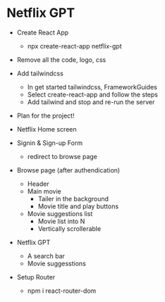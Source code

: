 # Netflix GPT
- Create React App
    - npx create-react-app netflix-gpt
- Remove all the code, logo, css
- Add tailwindcss
    - In get started tailwindcss, FrameworkGuides
    - Select create-react-app and follow the steps
    - Add tailwind and stop and re-run the server

- Plan for the project!
- Netflix Home screen
- Signin & Sign-up Form
    - redirect to browse page
- Browse page (after authendication)
    - Header
    - Main movie
        - Tailer in the background
        - Movie title and play buttons
    - Movie suggestions list
        - Movie list into N
        - Vertically scrollerable
- Netflix GPT
    - A search bar 
    - Movie suggesstions

- Setup Router
    - npm i react-router-dom

